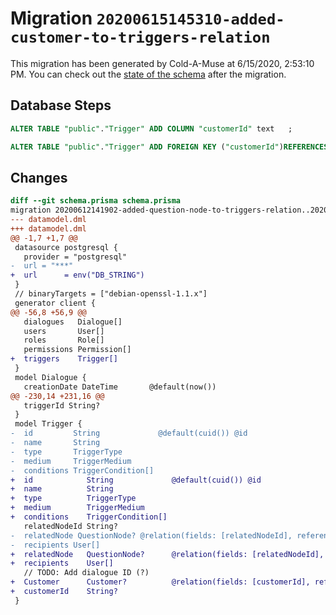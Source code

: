 # Migration `20200615145310-added-customer-to-triggers-relation`

This migration has been generated by Cold-A-Muse at 6/15/2020, 2:53:10 PM.
You can check out the [state of the schema](./schema.prisma) after the migration.

## Database Steps

```sql
ALTER TABLE "public"."Trigger" ADD COLUMN "customerId" text   ;

ALTER TABLE "public"."Trigger" ADD FOREIGN KEY ("customerId")REFERENCES "public"."Customer"("id") ON DELETE SET NULL  ON UPDATE CASCADE
```

## Changes

```diff
diff --git schema.prisma schema.prisma
migration 20200612141902-added-question-node-to-triggers-relation..20200615145310-added-customer-to-triggers-relation
--- datamodel.dml
+++ datamodel.dml
@@ -1,7 +1,7 @@
 datasource postgresql {
   provider = "postgresql"
-  url = "***"
+  url      = env("DB_STRING")
 }
 // binaryTargets = ["debian-openssl-1.1.x"]
 generator client {
@@ -56,8 +56,9 @@
   dialogues   Dialogue[]
   users       User[]
   roles       Role[]
   permissions Permission[]
+  triggers    Trigger[]
 }
 model Dialogue {
   creationDate DateTime       @default(now())
@@ -230,14 +231,16 @@
   triggerId String?
 }
 model Trigger {
-  id         String             @default(cuid()) @id
-  name       String
-  type       TriggerType
-  medium     TriggerMedium
-  conditions TriggerCondition[]
+  id            String             @default(cuid()) @id
+  name          String
+  type          TriggerType
+  medium        TriggerMedium
+  conditions    TriggerCondition[]
   relatedNodeId String?
-  relatedNode QuestionNode? @relation(fields: [relatedNodeId], references: [id])
-  recipients User[]
+  relatedNode   QuestionNode?      @relation(fields: [relatedNodeId], references: [id])
+  recipients    User[]
   // TODO: Add dialogue ID (?)
+  Customer      Customer?          @relation(fields: [customerId], references: [id])
+  customerId    String?
 }
```


